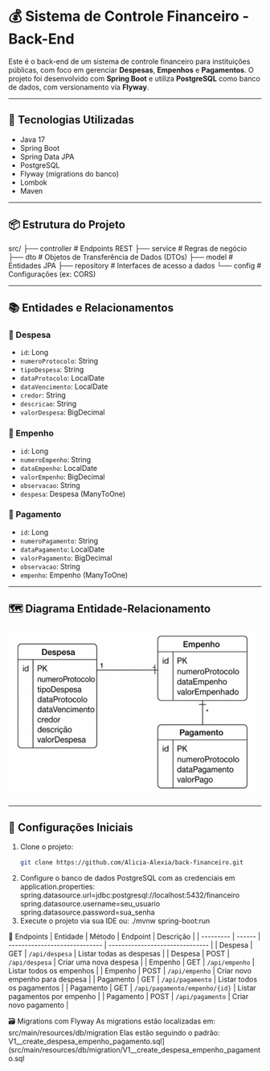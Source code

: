 # 💰 Sistema de Controle Financeiro - Back-End

Este é o back-end de um sistema de controle financeiro para instituições públicas, com foco em gerenciar **Despesas**, **Empenhos** e **Pagamentos**. O projeto foi desenvolvido com **Spring Boot** e utiliza **PostgreSQL** como banco de dados, com versionamento via **Flyway**.

---

## 🚀 Tecnologias Utilizadas

- Java 17
- Spring Boot
- Spring Data JPA
- PostgreSQL
- Flyway (migrations do banco)
- Lombok
- Maven

---

## 📦 Estrutura do Projeto
src/
├── controller # Endpoints REST
├── service # Regras de negócio
├── dto # Objetos de Transferência de Dados (DTOs)
├── model # Entidades JPA
├── repository # Interfaces de acesso a dados
└── config # Configurações (ex: CORS)


---

## 📚 Entidades e Relacionamentos

### 🔸 Despesa

- `id`: Long
- `numeroProtocolo`: String
- `tipoDespesa`: String
- `dataProtocolo`: LocalDate
- `dataVencimento`: LocalDate
- `credor`: String
- `descricao`: String
- `valorDespesa`: BigDecimal

### 🔸 Empenho

- `id`: Long
- `numeroEmpenho`: String
- `dataEmpenho`: LocalDate
- `valorEmpenho`: BigDecimal
- `observacao`: String
- `despesa`: Despesa (ManyToOne)

### 🔸 Pagamento

- `id`: Long
- `numeroPagamento`: String
- `dataPagamento`: LocalDate
- `valorPagamento`: BigDecimal
- `observacao`: String
- `empenho`: Empenho (ManyToOne)

---

## 🗺️ Diagrama Entidade-Relacionamento

![Diagrama ERD](docs/Diagrama_Financeiro.png)

---

## 🔧 Configurações Iniciais

1. Clone o projeto:
   ```bash
   git clone https://github.com/Alicia-Alexia/back-financeiro.git
2. Configure o banco de dados PostgreSQL com as credenciais em application.properties:
   spring.datasource.url=jdbc:postgresql://localhost:5432/financeiro
   spring.datasource.username=seu_usuario
   spring.datasource.password=sua_senha
3. Execute o projeto via sua IDE ou:
   ./mvnw spring-boot:run

📌 Endpoints
| Entidade  | Método | Endpoint                      | Descrição                       |
| --------- | ------ | ----------------------------- | ------------------------------- |
| Despesa   | GET    | `/api/despesa`                | Listar todas as despesas        |
| Despesa   | POST   | `/api/despesa`                | Criar uma nova despesa          |
| Empenho   | GET    | `/api/empenho`                | Listar todos os empenhos        |
| Empenho   | POST   | `/api/empenho`                | Criar novo empenho para despesa |
| Pagamento | GET    | `/api/pagamento`              | Listar todos os pagamentos      |
| Pagamento | GET    | `/api/pagamento/empenho/{id}` | Listar pagamentos por empenho   |
| Pagamento | POST   | `/api/pagamento`              | Criar novo pagamento            |

🗃️ Migrations com Flyway
As migrations estão localizadas em:
src/main/resources/db/migration
Elas estão seguindo o padrão: V1__create_despesa_empenho_pagamento.sql](src/main/resources/db/migration/V1__create_despesa_empenho_pagamento.sql




